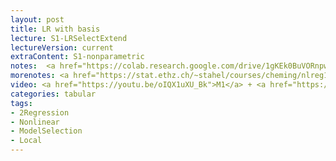 ```yaml
---
layout: post
title: LR with basis
lecture: S1-LRSelectExtend
lectureVersion: current
extraContent: S1-nonparametric
notes:  <a href="https://colab.research.google.com/drive/1gKEk0BuVORnpw_5jQ10wY1ZkA2mSXE AG?usp=sharing">polynomial regression notebook </a> 
morenotes: <a href="https://stat.ethz.ch/~stahel/courses/cheming/nlreg10E.pdf"> NonLinearR </a> + <a href="https://web.stanford.edu/~hastie/ElemStatLearn/">ELS Ch5 </a>
video: <a href="https://youtu.be/oIQX1uXU_Bk">M1</a> + <a href="https://youtu.be/R8I_ReNucV8">M2</a>
categories: tabular
tags:
- 2Regression
- Nonlinear
- ModelSelection
- Local
---
```

